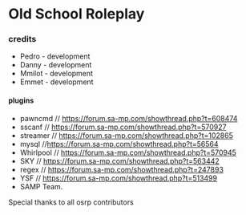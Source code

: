 # Old School Roleplay
### credits

* Pedro - development
* Danny - development
* Mmilot - development
* Emmet - development



#### plugins

* pawncmd // https://forum.sa-mp.com/showthread.php?t=608474
* sscanf  // https://forum.sa-mp.com/showthread.php?t=570927
* streamer  // https://forum.sa-mp.com/showthread.php?t=102865
* mysql //https://forum.sa-mp.com/showthread.php?t=56564
* Whirlpool // https://forum.sa-mp.com/showthread.php?t=570945
* SKY // https://forum.sa-mp.com/showthread.php?t=563442
* regex // https://forum.sa-mp.com/showthread.php?t=247893
* YSF // https://forum.sa-mp.com/showthread.php?t=513499
* SAMP Team.

Special thanks to all osrp contributors

